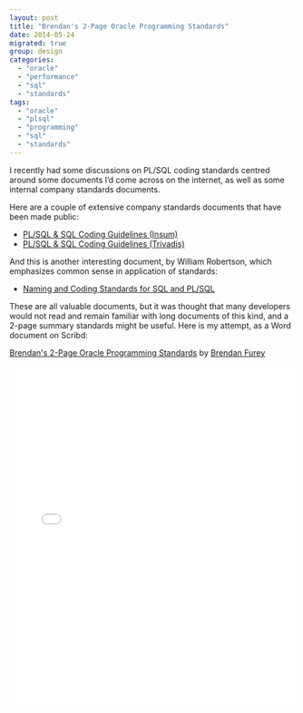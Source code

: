 ```yaml
---
layout: post
title: "Brendan's 2-Page Oracle Programming Standards"
date: 2014-05-24
migrated: true
group: design
categories: 
  - "oracle"
  - "performance"
  - "sql"
  - "standards"
tags: 
  - "oracle"
  - "plsql"
  - "programming"
  - "sql"
  - "standards"
---
```


I recently had some discussions on PL/SQL coding standards centred around some documents I’d come across on the internet, as well as some internal company standards documents.

Here are a couple of extensive company standards documents that have been made public:
- [PL/SQL & SQL Coding Guidelines (Insum)](https://insum-labs.github.io/plsql-and-sql-coding-guidelines/v1.1/Insum-PLSQL-and-SQL-Coding-Guidelines.pdf)
- [PL/SQL & SQL Coding Guidelines (Trivadis)](https://trivadis.github.io/plsql-and-sql-coding-guidelines/v4.4/)

And this is another interesting document, by William Robertson, which emphasizes common sense in application of standards:
- [Naming and Coding Standards for SQL and PL/SQL](http://williamrobertson.net/documents/plsqlcodingstandards.html)

These are all valuable documents, but it was thought that many developers would not read and remain familiar with long documents of this kind, and a 2-page summary standards might be useful. Here is my attempt, as a Word document on Scribd:

[Brendan's 2-Page Oracle Programming Standards](http://www.scribd.com/doc/225918845/Brendan-s-2-Page-Oracle-Programming-Standards "View Brendan's 2-Page Oracle Programming Standards on Scribd") by [Brendan Furey](http://www.scribd.com/BrendanP "View Brendan Furey's profile on Scribd")

<iframe id="doc_99448" class="scribd_iframe_embed" src="//www.scribd.com/embeds/225918845/content?start_page=1&amp;view_mode=scroll&amp;access_key=key-TXrd2ZWc5wLpRnoE9TKf&amp;show_recommendations=true" width="100%" height="600" frameborder="0" scrolling="no" data-auto-height="false" data-aspect-ratio="0.7080062794348508"></iframe>

